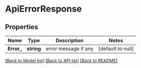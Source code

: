 # ApiErrorResponse

## Properties
Name | Type | Description | Notes
------------ | ------------- | ------------- | -------------
**Error_** | **string** | error message if any | [default to null]

[[Back to Model list]](../README.md#documentation-for-models) [[Back to API list]](../README.md#documentation-for-api-endpoints) [[Back to README]](../README.md)


